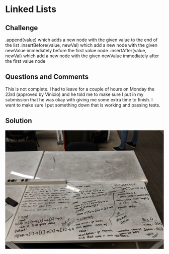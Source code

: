 # Linked Lists

## Challenge
.append(value) which adds a new node with the given value to the end of the list
.insertBefore(value, newVal) which add a new node with the given newValue immediately before the first value node
.insertAfter(value, newVal) which add a new node with the given newValue immediately after the first value node

## Questions and Comments

This is not complete. I had to leave for a couple of hours on Monday the 23rd (approved by Vinicio) and he told me to make sure I put in my submission that he was okay with giving me some extra time to finish. I want to make sure I put something down that is working and passing tests. 

## Solution
![](/assets/ll_insertions.jpg)
